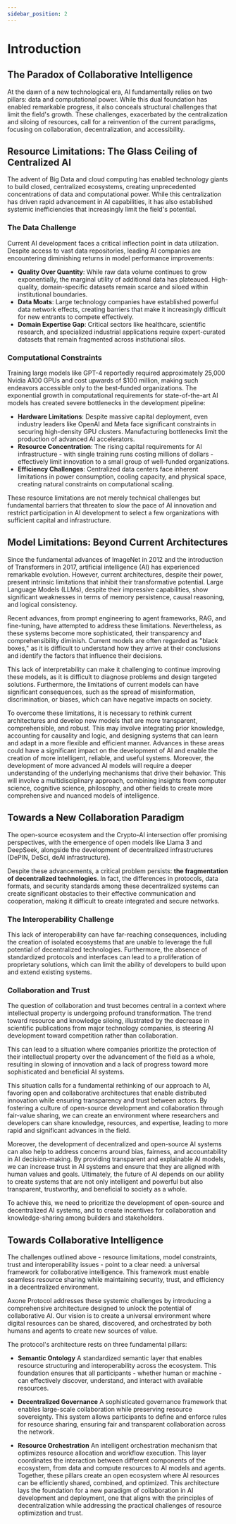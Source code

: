```yaml
---
sidebar_position: 2
---
```


# Introduction

## The Paradox of Collaborative Intelligence

At the dawn of a new technological era, AI fundamentally relies on two pillars: data and computational power. While this dual foundation has enabled remarkable progress, it also conceals structural challenges that limit the field's growth. These challenges, exacerbated by the centralization and siloing of resources, call for a reinvention of the current paradigms, focusing on collaboration, decentralization, and accessibility.

## Resource Limitations: The Glass Ceiling of Centralized AI

The advent of Big Data and cloud computing has enabled technology giants to build closed, centralized ecosystems, creating unprecedented concentrations of data and computational power. While this centralization has driven rapid advancement in AI capabilities, it has also established systemic inefficiencies that increasingly limit the field's potential.

### The Data Challenge

Current AI development faces a critical inflection point in data utilization. Despite access to vast data repositories, leading AI companies are encountering diminishing returns in model performance improvements:

- **Quality Over Quantity**: While raw data volume continues to grow exponentially, the marginal utility of additional data has plateaued. High-quality, domain-specific datasets remain scarce and siloed within institutional boundaries.
- **Data Moats**: Large technology companies have established powerful data network effects, creating barriers that make it increasingly difficult for new entrants to compete effectively.
- **Domain Expertise Gap**: Critical sectors like healthcare, scientific research, and specialized industrial applications require expert-curated datasets that remain fragmented across institutional silos.

### Computational Constraints

Training large models like GPT-4 reportedly required approximately 25,000 Nvidia A100 GPUs and cost upwards of $100 million, making such endeavors accessible only to the best-funded organizations. The exponential growth in computational requirements for state-of-the-art AI models has created severe bottlenecks in the development pipeline:

- **Hardware Limitations**: Despite massive capital deployment, even industry leaders like OpenAI and Meta face significant constraints in securing high-density GPU clusters. Manufacturing bottlenecks limit the production of advanced AI accelerators.
- **Resource Concentration**: The rising capital requirements for AI infrastructure - with single training runs costing millions of dollars - effectively limit innovation to a small group of well-funded organizations.
- **Efficiency Challenges**: Centralized data centers face inherent limitations in power consumption, cooling capacity, and physical space, creating natural constraints on computational scaling.

These resource limitations are not merely technical challenges but fundamental barriers that threaten to slow the pace of AI innovation and restrict participation in AI development to select a few organizations with sufficient capital and infrastructure.

## Model Limitations: Beyond Current Architectures

Since the fundamental advances of ImageNet in 2012 and the introduction of Transformers in 2017, artificial intelligence (AI) has experienced remarkable evolution. However, current architectures, despite their power, present intrinsic limitations that inhibit their transformative potential. Large Language Models (LLMs), despite their impressive capabilities, show significant weaknesses in terms of memory persistence, causal reasoning, and logical consistency.

Recent advances, from prompt engineering to agent frameworks, RAG, and fine-tuning, have attempted to address these limitations. Nevertheless, as these systems become more sophisticated, their transparency and comprehensibility diminish. Current models are often regarded as "black boxes," as it is difficult to understand how they arrive at their conclusions and identify the factors that influence their decisions.

This lack of interpretability can make it challenging to continue improving these models, as it is difficult to diagnose problems and design targeted solutions. Furthermore, the limitations of current models can have significant consequences, such as the spread of misinformation, discrimination, or biases, which can have negative impacts on society.

To overcome these limitations, it is necessary to rethink current architectures and develop new models that are more transparent, comprehensible, and robust. This may involve integrating prior knowledge, accounting for causality and logic, and designing systems that can learn and adapt in a more flexible and efficient manner. Advances in these areas could have a significant impact on the development of AI and enable the creation of more intelligent, reliable, and useful systems. Moreover, the development of more advanced AI models will require a deeper understanding of the underlying mechanisms that drive their behavior. This will involve a multidisciplinary approach, combining insights from computer science, cognitive science, philosophy, and other fields to create more comprehensive and nuanced models of intelligence.

## Towards a New Collaboration Paradigm

The open-source ecosystem and the Crypto-AI intersection offer promising perspectives, with the emergence of open models like Llama 3 and DeepSeek, alongside the development of decentralized infrastructures (DePIN, DeSci, deAI infrastructure).

Despite these advancements, a critical problem persists: **the fragmentation of decentralized technologies**. In fact, the differences in protocols, data formats, and security standards among these decentralized systems can create significant obstacles to their effective communication and cooperation, making it difficult to create integrated and secure networks.

### The Interoperability Challenge

This lack of interoperability can have far-reaching consequences, including the creation of isolated ecosystems that are unable to leverage the full potential of decentralized technologies. Furthermore, the absence of standardized protocols and interfaces can lead to a proliferation of proprietary solutions, which can limit the ability of developers to build upon and extend existing systems.

### Collaboration and Trust

The question of collaboration and trust becomes central in a context where intellectual property is undergoing profound transformation. The trend toward resource and knowledge siloing, illustrated by the decrease in scientific publications from major technology companies, is steering AI development toward competition rather than collaboration.

This can lead to a situation where companies prioritize the protection of their intellectual property over the advancement of the field as a whole, resulting in slowing of innovation and a lack of progress toward more sophisticated and beneficial AI systems.

This situation calls for a fundamental rethinking of our approach to AI, favoring open and collaborative architectures that enable distributed innovation while ensuring transparency and trust between actors. By fostering a culture of open-source development and collaboration through fair-value sharing, we can create an environment where researchers and developers can share knowledge, resources, and expertise, leading to more rapid and significant advances in the field.

Moreover, the development of decentralized and open-source AI systems can also help to address concerns around bias, fairness, and accountability in AI decision-making. By providing transparent and explainable AI models, we can increase trust in AI systems and ensure that they are aligned with human values and goals. Ultimately, the future of AI depends on our ability to create systems that are not only intelligent and powerful but also transparent, trustworthy, and beneficial to society as a whole.

To achieve this, we need to prioritize the development of open-source and decentralized AI systems, and to create incentives for collaboration and knowledge-sharing among builders and stakeholders.

## Towards Collaborative Intelligence

The challenges outlined above - resource limitations, model constraints, trust and interoperability issues - point to a clear need: a universal framework for collaborative intelligence. This framework must enable seamless resource sharing while maintaining security, trust, and efficiency in a decentralized environment.

Axone Protocol addresses these systemic challenges by introducing a comprehensive architecture designed to unlock the potential of collaborative AI. Our vision is to create a universal environment where digital resources can be shared, discovered, and orchestrated by both humans and agents to create new sources of value.

The protocol's architecture rests on three fundamental pillars:

- **Semantic Ontology** A standardized semantic layer that enables resource structuring and interoperability across the ecosystem. This foundation ensures that all participants - whether human or machine - can effectively discover, understand, and interact with available resources.

- **Decentralized Governance** A sophisticated governance framework that enables large-scale collaboration while preserving resource sovereignty. This system allows participants to define and enforce rules for resource sharing, ensuring fair and transparent collaboration across the network.

- **Resource Orchestration** An intelligent orchestration mechanism that optimizes resource allocation and workflow execution. This layer coordinates the interaction between different components of the ecosystem, from data and compute resources to AI models and agents.
  Together, these pillars create an open ecosystem where AI resources can be efficiently shared, combined, and optimized. This architecture lays the foundation for a new paradigm of collaboration in AI development and deployment, one that aligns with the principles of decentralization while addressing the practical challenges of resource optimization and trust.
